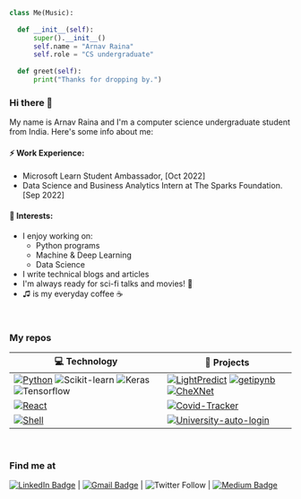 ```py
class Me(Music):
  
  def __init__(self):
      super().__init__()
      self.name = "Arnav Raina"
      self.role = "CS undergraduate"
   
  def greet(self):
      print("Thanks for dropping by.")
```


### Hi there 👋

My name is Arnav Raina and I'm a computer science undergraduate student from India. Here's some info about me: <br />

<!--
can also write about "work experience"
-->

#### ⚡ Work Experience:
- Microsoft Learn Student Ambassador, [Oct 2022]
- Data Science and Business Analytics Intern at The Sparks Foundation. [Sep 2022]


#### 🌱 Interests:  
- I enjoy working on:
   - Python programs
   - Machine & Deep Learning
   - Data Science 
- I write technical blogs and articles 
- I'm always ready for sci-fi talks and movies! 🌌
- ♫ is my everyday coffee ☕

<br />


### My repos

<!-- START OF PROFILE STACK, DO NOT REMOVE -->
| 💻 **Technology** | 🚀 **Projects** |
| - | - |
| [![Python](https://img.shields.io/static/v1?label=&message=Python&color=3776AB&logo=Python&logoColor=FFFFFF)](https://www.python.org/) ![Scikit-learn](https://img.shields.io/badge/scikit_learn-F7931E?style=flat&logo=scikit-learn&logoColor=white) ![Keras](https://img.shields.io/badge/Keras-D00000?style=flat&logo=Keras&logoColor=white) ![Tensorflow](https://img.shields.io/badge/TensorFlow-FF6F00?style=flat&logo=tensorflow&logoColor=white) | [![LightPredict](https://img.shields.io/badge/GitHub-100000?label=Light-Predict&style=flat&logo=github&logoColor=white)](https://github.com/arnavrneo/LightPredict) [![getipynb](https://img.shields.io/badge/GitHub-100000?label=getipynb&style=flat&logo=github&logoColor=white)](https://github.com/arnavrneo/getipynb) [![CheXNet](https://img.shields.io/badge/GitHub-100000?label=Keras%20CheXNet%20Model&style=flat&logo=github&logoColor=white)](https://github.com/arnavrneo/CheXNet-Model-Pneumonia-classification-using-Keras) |
| [![React](https://img.shields.io/badge/React-20232A?style=flat&logo=react&logoColor=61DAFB)](https://javascript.info/) | [![Covid-Tracker](https://img.shields.io/badge/GitHub-100000?label=Covid%20Tracker&style=flat&logo=github&logoColor=white)](https://github.com/arnavrneo/Covid-Tracker)  |
| [![Shell](https://img.shields.io/badge/Shell_Script-121011?style=flat&logo=gnu-bash&logoColor=white)](https://www.gnu.org/) | [![University-auto-login](https://img.shields.io/badge/GitHub-100000?label=University-auto-login&style=flat&logo=github&logoColor=white)](https://github.com/arnavrneo/smvdu-auto-login) |
<!-- END OF PROFILE STACK, DO NOT REMOVE -->



<br />


### Find me at
[![LinkedIn Badge](https://img.shields.io/badge/-LinkedIn-blue?style=social&logo=Linkedin&logoColor=blue&link=https://www.linkedin.com/in/arnavraina/)](https://www.linkedin.com/in/arnavraina/) | 
[![Gmail Badge](https://img.shields.io/badge/-arnavraina02-c14438?style=social&logo=Gmail&logoColor=red&link=mailto:arnavraina02@gmail.com)](mailto:arnavraina02@gmail.com) | 
![Twitter Follow](https://img.shields.io/twitter/follow/stuckindema) | 
[![Medium Badge](http://img.shields.io/badge/-Medium-1ca0f1?style=social&logo=Medium&logoColor=black&link=https://medium.com/@arnavr)](https://medium.com/@arnavr)

<!--
can also write a section about "working on"
-->

<!---
arnavrneo/arnavrneo is a ✨ special ✨ repository because its `README.md` (this file) appears on your GitHub profile.
You can click the Preview link to take a look at your changes.
--->
